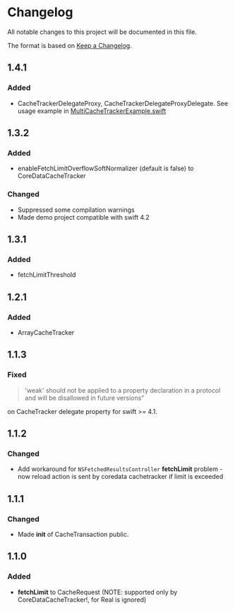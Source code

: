 # Changelog

All notable changes to this project will be documented in this file.

The format is based on [Keep a Changelog](https://keepachangelog.com/en/1.0.0/).

## 1.4.1
### Added 
* CacheTrackerDelegateProxy, CacheTrackerDelegateProxyDelegate. See usage example in [MultiCacheTrackerExample.swift](Demo/Demo/MultiCacheTrackerExample.swift)

## 1.3.2
### Added
* enableFetchLimitOverflowSoftNormalizer (default is false) to CoreDataCacheTracker

### Changed
* Suppressed some compilation warnings
* Made demo project compatible with swift 4.2

## 1.3.1
### Added
* fetchLimitThreshold

## 1.2.1
### Added
* ArrayCacheTracker

## 1.1.3
### Fixed
> 'weak' should not be applied to a property declaration in a protocol and will be disallowed in future versions"

on CacheTracker delegate property for swift >= 4.1.

## 1.1.2
### Changed
 * Add workaround for ```NSFetchedResultsController``` **fetchLimit** problem - now reload action is sent by coredata cachetracker if limit is exceeded

## 1.1.1
### Changed
 * Made **init** of CacheTransaction public.

## 1.1.0
### Added
 * **fetchLimit** to CacheRequest (NOTE: supported only by CoreDataCacheTracker!, for Real is ignored)
